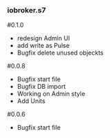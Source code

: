 ### iobroker.s7
#0.1.0
* redesign Admin UI
* add write as Pulse
* Bugfix delete unused objeckts

#0.0.8
* Bugfix start file
* Bugfix DB import
* Working on Admin style
* Add Units

#0.0.6
* Bugfix start file